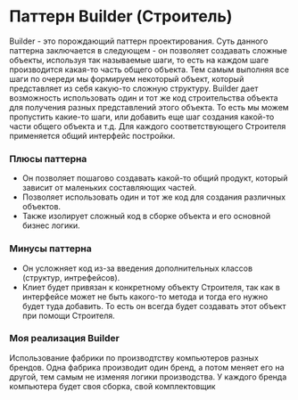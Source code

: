 # Паттерн Builder (Строитель)
Builder - это порождающий паттерн проектирования. Суть данного паттерна заключается в следующем - он позволяет создавать сложные объекты, используя так называемые шаги, то есть на каждом шаге производится какая-то часть общего объекта. Тем самым выполняя все шаги по очереди мы формируем некоторый объект, который представляет из себя какую-то сложную структуру.
Builder дает возможность использовать один и тот же код строительства объекта для получения разных представлений этого объекта. То есть мы можем пропустить какие-то шаги, или добавить еще шаг создания какой-то части общего объекта и т.д.
Для каждого соответствующего Строителя применяется общий интерфейс постройки.
### Плюсы паттерна
- Он позволяет пошагово создавать какой-то общий продукт, который зависит от маленьких составляющих частей.
- Позволяет использовать один и тот же код для создания различных объектов.
- Также изолирует сложный код в сборке объекта и его основной бизнес логики. 
### Минусы паттерна
- Он усложняет код из-за введения дополнительных классов (структур, интрефейсов).
- Клиет будет привязан к конкретному объекту Строителя, так как в интерфейсе может не быть какого-то метода и тогда его нужно будет туда добавить. То есть он всегда будет создавать этот объект при помощи Строителя. 
### Моя реализация Builder
Использование фабрики по производтству компьютеров разных брендов. Одна фабрика производит один бренд, а потом меняет его на другой, тем самым не изменяя логики производства. У каждого бренда компьютера будет своя сборка, свой комплектовщик